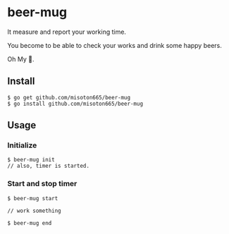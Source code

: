 # beer-mug

It measure and report your working time.

You become to be able to check your works and drink some happy beers.

Oh My 🍺.

## Install

```
$ go get github.com/misoton665/beer-mug
$ go install github.com/misoton665/beer-mug
```

## Usage

### Initialize

```
$ beer-mug init
// also, timer is started.
```

### Start and stop timer

```
$ beer-mug start

// work something

$ beer-mug end
```